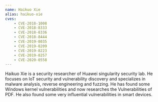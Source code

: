 ```yaml
---
name: Haikuo Xie
alias: haikuo-xie
cves:
    - CVE-2018-1008
    - CVE-2018-8333
    - CVE-2018-8336
    - CVE-2018-8444
    - CVE-2019-8035
    - CVE-2019-8209
    - CVE-2019-8223
    - CVE-2019-8257
    - CVE-2020-0558
---
```

Haikuo Xie is a security researcher of Huawei singularity security lab. He focuses on IoT security and vulnerability discovery and specializes in malware analysis, reverse engineering and fuzzing. He has found some Windows kernel vulnerabilities and now researches the Vulnerabilities of PDF. He also found some very influential vulnerabilities in smart devices.